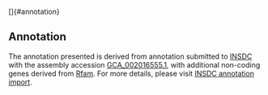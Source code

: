 []{#annotation}

Annotation
----------

The annotation presented is derived from annotation submitted to
[INSDC](http://www.insdc.org) with the assembly accession
[GCA\_002016555.1](http://www.ebi.ac.uk/ena/data/view/GCA_002016555.1),
with additional non-coding genes derived from
[Rfam](http://rfam.xfam.org/). For more details, please visit [INSDC
annotation
import](http://ensemblgenomes.org/info/data/insdc_annotation).
